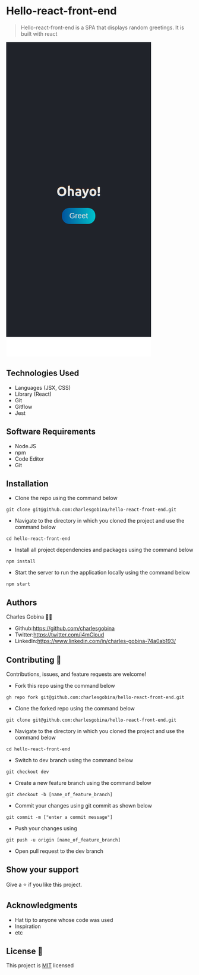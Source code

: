 # Hello-react-front-end
> Hello-react-front-end is a SPA that displays random greetings. It is built with react

![](./public/greet.png)

## Technologies Used
* Languages (JSX, CSS)
* Library (React)
* Git
* Gitflow
* Jest

## Software Requirements
* Node.JS
* npm
* Code Editor
* Git

## Installation
* Clone the repo using the command below

```
git clone git@github.com:charlesgobina/hello-react-front-end.git
```

* Navigate to the directory in which you cloned the project and use the command below

```
cd hello-react-front-end
```

* Install all project dependencies and packages using the command below

```
npm install
```

* Start the server to run the application locally using the command below

```
npm start
```

## Authors
Charles Gobina :student: 
* Github:https://github.com/charlesgobina 
* Twitter:https://twitter.com/i4mCloud
* LinkedIn:https://www.linkedin.com/in/charles-gobina-74a0ab193/

## Contributing :handshake:
Contributions, issues, and feature requests are welcome!
* Fork this repo using the command below

```
gh repo fork git@github.com:charlesgobina/hello-react-front-end.git
```
* Clone the forked repo using the command below

```
git clone git@github.com:charlesgobina/hello-react-front-end.git
```

* Navigate to the directory in which you cloned the project and use the command below

```
cd hello-react-front-end
```

* Switch to dev branch using the command below

```
git checkout dev
```

* Create a new feature branch using the command below

```
git checkout -b [name_of_feature_branch]
```

* Commit your changes using git commit as shown below

```
git commit -m ["enter a commit message"]
```

* Push your changes using

```
git push -u origin [name_of_feature_branch]
```
* Open pull request to the dev branch


## Show your support
Give a 	:star: if you like this project.

## Acknowledgments
* Hat tip to anyone whose code was used
* Inspiration
* etc

## License :memo:
This project is [MIT](https://github.com/microverseinc/readme-template/blob/master/MIT.md) licensed
